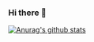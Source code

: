 ### Hi there 👋
[![Anurag's github stats](https://github-readme-stats.vercel.app/api?username=conanl5566)](https://github.com/anuraghazra/github-readme-stats)
